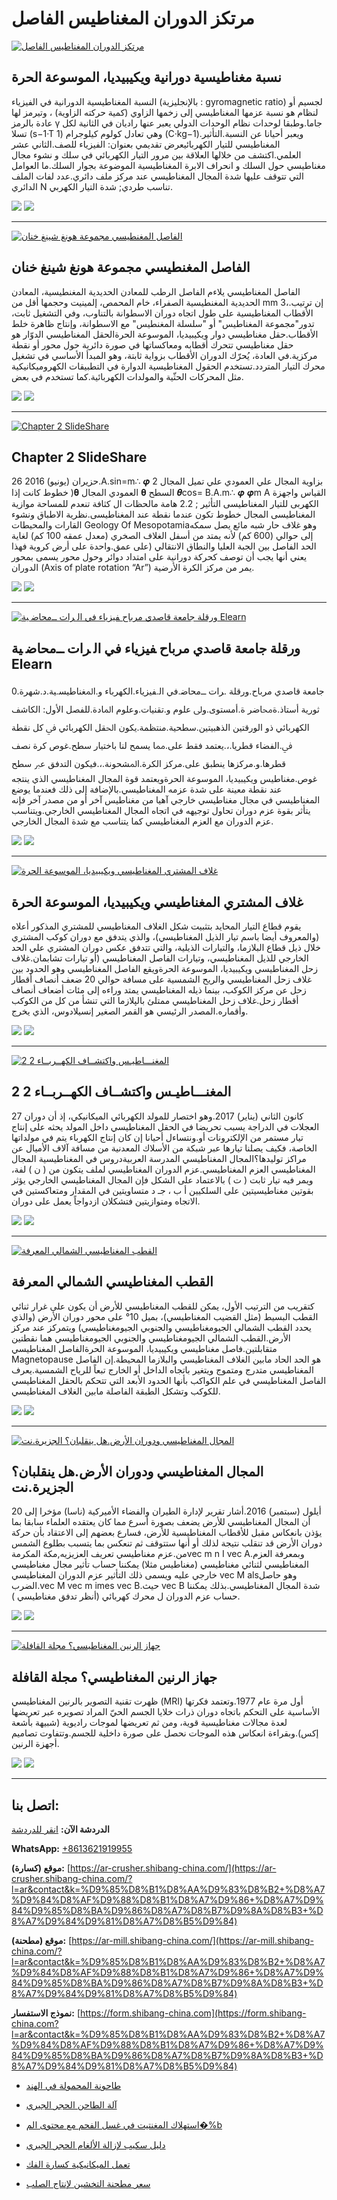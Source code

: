 # مرتكز الدوران المغناطيس الفاصل

<a href="https://swt.shibang-china.com/?l=ar&img&k=%D9%85%D8%B1%D8%AA%D9%83%D8%B2+%D8%A7%D9%84%D8%AF%D9%88%D8%B1%D8%A7%D9%86+%D8%A7%D9%84%D9%85%D8%BA%D9%86%D8%A7%D8%B7%D9%8A%D8%B3+%D8%A7%D9%84%D9%81%D8%A7%D8%B5%D9%84" target="_blank">![مرتكز الدوران المغناطيس الفاصل](http://static.shibang-china.com/all-800x300/1368.jpg)</a>

## نسبة مغناطيسية دورانية ويكيبيديا، الموسوعة الحرة
النسبة المغناطيسية الدورانية في الفيزياء (بالإنجليزية : gyromagnetic ratio) لجسيم أو لنظام هو نسبة عزمها المغناطيسي إلى زخمها الزاوي (كمية حركته الزاوية) ، وتيرمز لها عادة بالرمز γ جاما.وطبقا لوحدات نظام الوحدات الدولي يعبر عنها راديان في الثانية لكل تسلا (s−1·T 1) وهي تعادل كولوم كيلوجرام (C·kg−1).ويعبر أحيانا عن النسبة.التأثير المغناطيسي للتيار الكهربائيعرض تقديمي بعنوان: الفيزياء للصف.الثاني عشر العلمي.اكتشف من خلالها العلاقة بين مرور التيار الكهربائي في سلك و نشوء مجال مغناطيسي حول السلك و انحراف الابرة المغناطيسية الموضوعة بجوار السلك.ما العوامل التي تتوقف عليها شدة المجال المغناطيسي عند مركز ملف دائري.عدد لفات الملف الدائري N تناسب طردي; شدة التيار الكهربي.


<a href="https://whatsapp.shibangsoft.com/WhatsApp.php" target="_blank" title="WhatsApp">![](http://static.shibang-china.com/icon/whatsapp.png)</a> <a href="https://swt.shibang-china.com/?l=ar&icon&k=%D9%85%D8%B1%D8%AA%D9%83%D8%B2+%D8%A7%D9%84%D8%AF%D9%88%D8%B1%D8%A7%D9%86+%D8%A7%D9%84%D9%85%D8%BA%D9%86%D8%A7%D8%B7%D9%8A%D8%B3+%D8%A7%D9%84%D9%81%D8%A7%D8%B5%D9%84" target="_blank">![](http://static.shibang-china.com/icon/chat-ar.png)</a>

---

<a href="https://swt.shibang-china.com/?l=ar&img&k=%D9%85%D8%B1%D8%AA%D9%83%D8%B2+%D8%A7%D9%84%D8%AF%D9%88%D8%B1%D8%A7%D9%86+%D8%A7%D9%84%D9%85%D8%BA%D9%86%D8%A7%D8%B7%D9%8A%D8%B3+%D8%A7%D9%84%D9%81%D8%A7%D8%B5%D9%84" target="_blank">![الفاصل المغنطيسي مجموعة هونغ شينغ خنان](http://static.shibang-china.com/all-800x300/533.jpg)</a>

## الفاصل المغنطيسي مجموعة هونغ شينغ خنان
الفاصل المغناطيسي يلاءم الفاصل الرطب للمعادن الحديدية المغنطيسية، المعادن الحديدية المغنطيسية الصفراء، خام المحمص، إلمينيت وحجمها أقل من mm 3،.إن ترتيب الأقطاب المغناطيسية على طول اتجاه دوران الاسطوانة بالتناوب، وفي التشغيل ثابت، تدور&quot;مجموعة المغناطيس&quot; أو &quot;سلسلة المغنطيس&quot; مع الاسطوانة، وإنتاج ظاهرة خلط الأقطاب.حقل مغناطيسي دوار ويكيبيديا، الموسوعة الحرةالحقل المغناطيسي الدوّار هو حقل مغناطيسي تتحرك أقطابه ومعاكساتها في صورة دائرية حول محور أو نقطة مركزية.في العادة، يُحرّك الدوران الأقطاب بزواية ثابتة، وهو المبدأ الأساسي في تشغيل محرك التيار المتردد.تستخدم الحقول المغناطيسية الدوارة في التطبيقات الكهروميكانيكية مثل المحركات الحثّية والمولدات الكهربائية.كما تستخدم في بعض.


<a href="https://whatsapp.shibangsoft.com/WhatsApp.php" target="_blank" title="WhatsApp">![](http://static.shibang-china.com/icon/whatsapp.png)</a> <a href="https://swt.shibang-china.com/?l=ar&icon&k=%D9%85%D8%B1%D8%AA%D9%83%D8%B2+%D8%A7%D9%84%D8%AF%D9%88%D8%B1%D8%A7%D9%86+%D8%A7%D9%84%D9%85%D8%BA%D9%86%D8%A7%D8%B7%D9%8A%D8%B3+%D8%A7%D9%84%D9%81%D8%A7%D8%B5%D9%84" target="_blank">![](http://static.shibang-china.com/icon/chat-ar.png)</a>

---

<a href="https://swt.shibang-china.com/?l=ar&img&k=%D9%85%D8%B1%D8%AA%D9%83%D8%B2+%D8%A7%D9%84%D8%AF%D9%88%D8%B1%D8%A7%D9%86+%D8%A7%D9%84%D9%85%D8%BA%D9%86%D8%A7%D8%B7%D9%8A%D8%B3+%D8%A7%D9%84%D9%81%D8%A7%D8%B5%D9%84" target="_blank">![Chapter 2 SlideShare](http://static.shibang-china.com/all-800x300/526.jpg)</a>

## Chapter 2 SlideShare
26 حزيران (يونيو) 2016.A.sin=m∴ 𝝋 2 بزاوية المجال علي العمودي علي تميل المجال خطوط كانت إذا )𝛉 العمودي المجال 𝛉 السطح 𝜽cos= B.A.m∴ 𝝋 𝝋m A القياس واجهزة الكهربى للتيار المغناطيسى التأثير ; 2.2 هامة مالحظات ال كثافة تنعدم للمساحة موازية المغناطيسى المجال خطوط تكون عندما نقطة عند المغناطيسى.نظرية الاطباق ونشوء القارات والمحيطات Geology Of Mesopotamiaوهو غلاف حار شبه مائع يصل سمكه إلى حوالي (600 كم) لأنه يمتد من أسفل الغلاف الصخري (معدل عمقه 100 كم) لغاية الحد الفاصل بين الجبة العليا والنطاق الانتقالي (على عمق.واحدة على أرض كروية فهذا يعني أنها يجب أن توصف كحركة دورانية على امتداد دوائر وحول محور يسمى بمحور الدوران (Axis of plate rotation “Ar”) يمر من مركز الكرة الأرضية.


<a href="https://whatsapp.shibangsoft.com/WhatsApp.php" target="_blank" title="WhatsApp">![](http://static.shibang-china.com/icon/whatsapp.png)</a> <a href="https://swt.shibang-china.com/?l=ar&icon&k=%D9%85%D8%B1%D8%AA%D9%83%D8%B2+%D8%A7%D9%84%D8%AF%D9%88%D8%B1%D8%A7%D9%86+%D8%A7%D9%84%D9%85%D8%BA%D9%86%D8%A7%D8%B7%D9%8A%D8%B3+%D8%A7%D9%84%D9%81%D8%A7%D8%B5%D9%84" target="_blank">![](http://static.shibang-china.com/icon/chat-ar.png)</a>

---

<a href="https://swt.shibang-china.com/?l=ar&img&k=%D9%85%D8%B1%D8%AA%D9%83%D8%B2+%D8%A7%D9%84%D8%AF%D9%88%D8%B1%D8%A7%D9%86+%D8%A7%D9%84%D9%85%D8%BA%D9%86%D8%A7%D8%B7%D9%8A%D8%B3+%D8%A7%D9%84%D9%81%D8%A7%D8%B5%D9%84" target="_blank">![ورﻗﻠﺔ ﺟﺎﻣﻌﺔ ﻗﺎﺻﺪي ﻣﺮﺑﺎح ﻔﻴﺰﻳﺎء ﻓﻲ ﺍﻟ ﺮﺍﺕ ــﻣﺤﺎﺿ ﻴﺔ Elearn](http://static.shibang-china.com/all-800x300/424.jpg)</a>

## ورﻗﻠﺔ ﺟﺎﻣﻌﺔ ﻗﺎﺻﺪي ﻣﺮﺑﺎح ﻔﻴﺰﻳﺎء ﻓﻲ ﺍﻟ ﺮﺍﺕ ــﻣﺤﺎﺿ ﻴﺔ Elearn
0.ﺟﺎﻣﻌﺔ ﻗﺎﺻﺪي ﻣﺮﺑﺎح.ورﻗﻠﺔ .ﺮﺍﺕ ــﻣﺤﺎﺿ.ﻓﻲ ﺍﻟ.ﻔﻴﺰﻳﺎء.اﻟﻜﻬﺮﺑﺎء و.اﳌﻐﻨﺎﻃﻴﺴ.ﻴﺔ.د.ﺷﻬﺮة ﺛﻮرﻳﺔ أﺳﺘﺎذ.ةﳏﺎﺿﺮ ة.أﻣﺴﺘﻮى.وﱃ ﻋﻠﻮم و.ﺗﻘﻨﻴﺎت.وﻋﻠﻮم اﳌﺎدة.ﻟﻠﻔﺼﻞ اﻷول: اﻟﻜﺎﺷﻒ اﻟﻜﻬﺮﺑﺎﺋﻲ ذو اﻟﻮرﻗﺘﻴﻦ اﻟﺬﻫﺒﻴﺘﻴﻦ.ﺳﻄﺤﻴﺔ.ﻣﻨﺘﻈﻤﺔ.ﻳﻜﻮن اﳊﻘﻞ اﻟﻜﻬﺮﺑﺎﺋﻲ ﰲ ﻛﻞ ﻧﻘﻄﺔ ﰲ.اﻟﻔﻀﺎء ﻗﻄﺮﻳﺎ.،.ﻳﻌﺘﻤﺪ ﻓﻘﻂ ﻋﻠﻰ.ﳑﺎ ﻳﺴﻤﺢ ﻟﻨﺎ ﺑﺎﺧﺘﻴﺎر ﺳﻄﺢ.ﻏﻮص ﻛﺮة ﻧﺼﻒ ﻗﻄﺮﻫﺎ.و.ﻣﺮﻛﺰﻫﺎ ﻳﻨﻄﺒﻖ ﻋﻠﻰ.ﻣﺮﻛﺰ اﻟﻜﺮة.اﳌﺸﺤﻮﻧﺔ.،.ﻓﻴﻜﻮن اﻟﺘﺪﻓﻖ ﻋﱪ ﺳﻄﺢ ﻏﻮص.مغناطيس ويكيبيديا، الموسوعة الحرةويعتمد قوة المجال المغناطيسي الذي ينتجه عند نقطة معينة على شدة عزمه المغناطيسي.بالإضافة إلى ذلك فعندما يوضع المغناطيسي في مجال مغناطيسي خارجي آهيا من مغناطيس آخر أو من مصدر آخر فإنه يتأثر بقوة عزم دوران تحاول توجيهه في اتجاه المجال المغناطيسي الخارجي.ويتناسب عزم الدوران مع العزم المغناطيسي كما يتناسب مع شدة المجال الخارجي.


<a href="https://whatsapp.shibangsoft.com/WhatsApp.php" target="_blank" title="WhatsApp">![](http://static.shibang-china.com/icon/whatsapp.png)</a> <a href="https://swt.shibang-china.com/?l=ar&icon&k=%D9%85%D8%B1%D8%AA%D9%83%D8%B2+%D8%A7%D9%84%D8%AF%D9%88%D8%B1%D8%A7%D9%86+%D8%A7%D9%84%D9%85%D8%BA%D9%86%D8%A7%D8%B7%D9%8A%D8%B3+%D8%A7%D9%84%D9%81%D8%A7%D8%B5%D9%84" target="_blank">![](http://static.shibang-china.com/icon/chat-ar.png)</a>

---

<a href="https://swt.shibang-china.com/?l=ar&img&k=%D9%85%D8%B1%D8%AA%D9%83%D8%B2+%D8%A7%D9%84%D8%AF%D9%88%D8%B1%D8%A7%D9%86+%D8%A7%D9%84%D9%85%D8%BA%D9%86%D8%A7%D8%B7%D9%8A%D8%B3+%D8%A7%D9%84%D9%81%D8%A7%D8%B5%D9%84" target="_blank">![غلاف المشتري المغناطيسي ويكيبيديا، الموسوعة الحرة](http://static.shibang-china.com/all-800x300/234.jpg)</a>

## غلاف المشتري المغناطيسي ويكيبيديا، الموسوعة الحرة
يقوم قطاع التيار المحايد بتثبيت شكل الغلاف المغناطيسي للمشتري المذكور أعلاه (والمعروف أيضا باسم تيار الذيل المغناطيسي)، والذي يتدفق مع دوران كوكب المشتري خلال ذيل قطاع البلازما، والتيارات الذيلية، والتي تتدفق عكس دوران المشتري علي الحد الخارجي للذيل المغناطيسي، وتيارات الفاصل المغناطيسي (أو تيارات تشابمان.غلاف زحل المغناطيسي ويكيبيديا، الموسوعة الحرةويقع الفاصل المغناطيسي وهو الحدود بين غلاف زحل المغناطيسي والريح الشمسية على مسافة حوالي 20 ضعف أنصاف أقطار زحل عن مركز الكوكب، بينما ذيله المغناطيسي يمتد وراءه إلى مئات أضعاف أنصاف أقطار زحل.غلاف زحل المغناطيسي ممتلئ بالپلازما التي تنشأ من كل من الكوكب وأقماره.المصدر الرئيسي هو القمر الصغير إنسيلادوس، الذي يخرج.


<a href="https://whatsapp.shibangsoft.com/WhatsApp.php" target="_blank" title="WhatsApp">![](http://static.shibang-china.com/icon/whatsapp.png)</a> <a href="https://swt.shibang-china.com/?l=ar&icon&k=%D9%85%D8%B1%D8%AA%D9%83%D8%B2+%D8%A7%D9%84%D8%AF%D9%88%D8%B1%D8%A7%D9%86+%D8%A7%D9%84%D9%85%D8%BA%D9%86%D8%A7%D8%B7%D9%8A%D8%B3+%D8%A7%D9%84%D9%81%D8%A7%D8%B5%D9%84" target="_blank">![](http://static.shibang-china.com/icon/chat-ar.png)</a>

---

<a href="https://swt.shibang-china.com/?l=ar&img&k=%D9%85%D8%B1%D8%AA%D9%83%D8%B2+%D8%A7%D9%84%D8%AF%D9%88%D8%B1%D8%A7%D9%86+%D8%A7%D9%84%D9%85%D8%BA%D9%86%D8%A7%D8%B7%D9%8A%D8%B3+%D8%A7%D9%84%D9%81%D8%A7%D8%B5%D9%84" target="_blank">![المغنـــاطيـس واكتشــاف الكهــربــاء 2 2](http://static.shibang-china.com/all-800x300/679.jpg)</a>

## المغنـــاطيـس واكتشــاف الكهــربــاء 2 2
27 كانون الثاني (يناير) 2017.وهو اختصار للمولد الكهربائي الميكانيكي، إذ أن دوران العجلات في الدراجة يسبب تحريضا في الحقل المغناطيسي داخل المولد يحثه على إنتاج تيار مستمر من الإلكترونات أو.ونتساءل أحيانا إن كان إنتاج الكهرباء يتم في مولداتها الخاصة، فكيف يصلنا تيارها عبر شبكة من الأسلاك المعدنية من مسافة آلاف الأميال عن مراكز توليدها؟المجال المغناطيسي المدرسة العربيةدروس في المغناطيسية المجال المغناطيسي العزم المغناطيسي.عزم الدوران المغناطيسي لملف يتكون من ( ن ) لفة، ويمر فيه تيار ثابت ( ت ) بالاعتماد على الشكل فإن المجال المغناطيسي الخارجي يؤثر بقوتين مغناطيسيتين على السلكيين أ ب ، جـ د متساويتين في المقدار ومتعاكستين في الاتجاه ومتوازيتين فتشكلان ازدواجاً يعمل على دوران.


<a href="https://whatsapp.shibangsoft.com/WhatsApp.php" target="_blank" title="WhatsApp">![](http://static.shibang-china.com/icon/whatsapp.png)</a> <a href="https://swt.shibang-china.com/?l=ar&icon&k=%D9%85%D8%B1%D8%AA%D9%83%D8%B2+%D8%A7%D9%84%D8%AF%D9%88%D8%B1%D8%A7%D9%86+%D8%A7%D9%84%D9%85%D8%BA%D9%86%D8%A7%D8%B7%D9%8A%D8%B3+%D8%A7%D9%84%D9%81%D8%A7%D8%B5%D9%84" target="_blank">![](http://static.shibang-china.com/icon/chat-ar.png)</a>

---

<a href="https://swt.shibang-china.com/?l=ar&img&k=%D9%85%D8%B1%D8%AA%D9%83%D8%B2+%D8%A7%D9%84%D8%AF%D9%88%D8%B1%D8%A7%D9%86+%D8%A7%D9%84%D9%85%D8%BA%D9%86%D8%A7%D8%B7%D9%8A%D8%B3+%D8%A7%D9%84%D9%81%D8%A7%D8%B5%D9%84" target="_blank">![القطب المغناطيسي الشمالي المعرفة](http://static.shibang-china.com/all-800x300/156.jpg)</a>

## القطب المغناطيسي الشمالي المعرفة
كتقريب من الترتيب الأول، يمكن للقطب المغناطيسي للأرض أن يكون على غرار ثنائي القطب البسيط (مثل القضيب المغناطيسي)، بميل 10° على محور دوران الأرض (والذي يحدد القطب الشمالي الجيومغناطيسي والجنوبي الجيومغناطيسي) ويتمركز عند مركز الأرض.القطب الشمالي الجيومغناطيسي والجنوبي الجيومغناطيسي هما نقطتين متقابلتين.فاصل مغناطيسي ويكيبيديا، الموسوعة الحرةالفاصل المغناطيسي Magnetopause هو الحد الحاد مابين الغلاف المغناطيسي والبلازما المحيطة.إن الفاصل المغناطيسي متدرج ومتموج ويتغير باتجاه الداخل أو الخارج تبعاً للرياح الشمسية.يعرف الفاصل المغناطيسي في علم الكواكب بأنها الحدود الأبعد التي تتحكم بالحقل المغناطيسي للكوكب وتشكل الطبقة الفاصلة مابين الغلاف المغناطيسي.


<a href="https://whatsapp.shibangsoft.com/WhatsApp.php" target="_blank" title="WhatsApp">![](http://static.shibang-china.com/icon/whatsapp.png)</a> <a href="https://swt.shibang-china.com/?l=ar&icon&k=%D9%85%D8%B1%D8%AA%D9%83%D8%B2+%D8%A7%D9%84%D8%AF%D9%88%D8%B1%D8%A7%D9%86+%D8%A7%D9%84%D9%85%D8%BA%D9%86%D8%A7%D8%B7%D9%8A%D8%B3+%D8%A7%D9%84%D9%81%D8%A7%D8%B5%D9%84" target="_blank">![](http://static.shibang-china.com/icon/chat-ar.png)</a>

---

<a href="https://swt.shibang-china.com/?l=ar&img&k=%D9%85%D8%B1%D8%AA%D9%83%D8%B2+%D8%A7%D9%84%D8%AF%D9%88%D8%B1%D8%A7%D9%86+%D8%A7%D9%84%D9%85%D8%BA%D9%86%D8%A7%D8%B7%D9%8A%D8%B3+%D8%A7%D9%84%D9%81%D8%A7%D8%B5%D9%84" target="_blank">![المجال المغناطيسي ودوران الأرض.هل ينقلبان؟ الجزيرة.نت](http://static.shibang-china.com/all-800x300/1331.jpg)</a>

## المجال المغناطيسي ودوران الأرض.هل ينقلبان؟ الجزيرة.نت
20 أيلول (سبتمبر) 2016.أشار تقرير لإدارة الطيران والفضاء الأميركية (ناسا) مؤخرا إلى أن المجال المغناطيسي للأرض يضعف بصورة أسرع مما كان يعتقده العلماء سابقا بما يؤذن بانعكاس مقبل للأقطاب المغناطيسية للأرض، فسارع بعضهم إلى الاعتقاد بأن حركة دوران الأرض قد تنقلب نتيجة لذلك أو أنها ستتوقف ثم تنعكس بما يتسبب بطلوع الشمس من.عزم مغناطيسي تعريف  العزيزيه,مكة المكرمةvec m n I vec A.وبمعرفة العزم المغناطيسي لثنائي مغناطيسي (مغناطيس مثلا) يمكننا حساب تأثير مجال مغناطيسي خارجي عليه ويسمى ذلك التأثير عزم الدوران المغناطيسي vec M alsوهو حاصل الضرب.vec M vec m imes vec B.حيث vec B شدة المجال المغناطيسي.بذلك يمكننا حساب عزم الدوران ل محرك كهربائي (أنظر تدفق مغناطيسي ).


<a href="https://whatsapp.shibangsoft.com/WhatsApp.php" target="_blank" title="WhatsApp">![](http://static.shibang-china.com/icon/whatsapp.png)</a> <a href="https://swt.shibang-china.com/?l=ar&icon&k=%D9%85%D8%B1%D8%AA%D9%83%D8%B2+%D8%A7%D9%84%D8%AF%D9%88%D8%B1%D8%A7%D9%86+%D8%A7%D9%84%D9%85%D8%BA%D9%86%D8%A7%D8%B7%D9%8A%D8%B3+%D8%A7%D9%84%D9%81%D8%A7%D8%B5%D9%84" target="_blank">![](http://static.shibang-china.com/icon/chat-ar.png)</a>

---

<a href="https://swt.shibang-china.com/?l=ar&img&k=%D9%85%D8%B1%D8%AA%D9%83%D8%B2+%D8%A7%D9%84%D8%AF%D9%88%D8%B1%D8%A7%D9%86+%D8%A7%D9%84%D9%85%D8%BA%D9%86%D8%A7%D8%B7%D9%8A%D8%B3+%D8%A7%D9%84%D9%81%D8%A7%D8%B5%D9%84" target="_blank">![جهاز الرنين المغناطيسي؟ مجلة القافلة](http://static.shibang-china.com/all-800x300/609.jpg)</a>

## جهاز الرنين المغناطيسي؟ مجلة القافلة
ظهرت تقنية التصوير بالرنين المغناطيسي (MRI) أول مرة عام 1977.وتعتمد فكرتها الأساسية على التحكم باتجاه دوران ذرات خلايا الجسم الحيّ المراد تصويره عبر تعريضها لعدة مجالات مغناطيسية قوية، ومن ثم تعريضها لموجات راديوية (شبيهة بأشعة إكس).وبقراءة انعكاس هذه الموجات نحصل على صورة داخلية للجسم.وتتفاوت تصاميم أجهزة الرنين.

<a href="https://whatsapp.shibangsoft.com/WhatsApp.php" target="_blank" title="WhatsApp">![](http://static.shibang-china.com/icon/whatsapp.png)</a> <a href="https://swt.shibang-china.com/?l=ar&icon&k=%D9%85%D8%B1%D8%AA%D9%83%D8%B2+%D8%A7%D9%84%D8%AF%D9%88%D8%B1%D8%A7%D9%86+%D8%A7%D9%84%D9%85%D8%BA%D9%86%D8%A7%D8%B7%D9%8A%D8%B3+%D8%A7%D9%84%D9%81%D8%A7%D8%B5%D9%84" target="_blank">![](http://static.shibang-china.com/icon/chat-ar.png)</a>

---
## اتصل بنا:

**الدردشة الآن:** [انقر للدردشة](https://swt.shibang-china.com?l=ar&contact&k=%D9%85%D8%B1%D8%AA%D9%83%D8%B2+%D8%A7%D9%84%D8%AF%D9%88%D8%B1%D8%A7%D9%86+%D8%A7%D9%84%D9%85%D8%BA%D9%86%D8%A7%D8%B7%D9%8A%D8%B3+%D8%A7%D9%84%D9%81%D8%A7%D8%B5%D9%84)

**WhatsApp:**  [+8613621919955](https://whatsapp.shibangsoft.com/WhatsApp.php)

**موقع (كسارة):** [https://ar-crusher.shibang-china.com/](https://ar-crusher.shibang-china.com/?l=ar&contact&k=%D9%85%D8%B1%D8%AA%D9%83%D8%B2+%D8%A7%D9%84%D8%AF%D9%88%D8%B1%D8%A7%D9%86+%D8%A7%D9%84%D9%85%D8%BA%D9%86%D8%A7%D8%B7%D9%8A%D8%B3+%D8%A7%D9%84%D9%81%D8%A7%D8%B5%D9%84)

**موقع (مطحنة):** [https://ar-mill.shibang-china.com/](https://ar-mill.shibang-china.com/?l=ar&contact&k=%D9%85%D8%B1%D8%AA%D9%83%D8%B2+%D8%A7%D9%84%D8%AF%D9%88%D8%B1%D8%A7%D9%86+%D8%A7%D9%84%D9%85%D8%BA%D9%86%D8%A7%D8%B7%D9%8A%D8%B3+%D8%A7%D9%84%D9%81%D8%A7%D8%B5%D9%84)

**نموذج الاستفسار:** [https://form.shibang-china.com](https://form.shibang-china.com?l=ar&contact&k=%D9%85%D8%B1%D8%AA%D9%83%D8%B2+%D8%A7%D9%84%D8%AF%D9%88%D8%B1%D8%A7%D9%86+%D8%A7%D9%84%D9%85%D8%BA%D9%86%D8%A7%D8%B7%D9%8A%D8%B3+%D8%A7%D9%84%D9%81%D8%A7%D8%B5%D9%84)

* [طاحونة المحمولة في الهند](../30/%D8%B7%D8%A7%D8%AD%D9%88%D9%86%D8%A9%20%D8%A7%D9%84%D9%85%D8%AD%D9%85%D9%88%D9%84%D8%A9%20%D9%81%D9%8A%20%D8%A7%D9%84%D9%87%D9%86%D8%AF.md)

* [آلة الطاحن الحجر الجيري](../30/%D8%A2%D9%84%D8%A9%20%D8%A7%D9%84%D8%B7%D8%A7%D8%AD%D9%86%20%D8%A7%D9%84%D8%AD%D8%AC%D8%B1%20%D8%A7%D9%84%D8%AC%D9%8A%D8%B1%D9%8A.md)

* [استهلاك المغنتيت في غسل الفحم مع محتوى الم�%b](../27/%D8%A7%D8%B3%D8%AA%D9%87%D9%84%D8%A7%D9%83%20%D8%A7%D9%84%D9%85%D8%BA%D9%86%D8%AA%D9%8A%D8%AA%20%D9%81%D9%8A%20%D8%BA%D8%B3%D9%84%20%D8%A7%D9%84%D9%81%D8%AD%D9%85%20%D9%85%D8%B9%20%D9%85%D8%AD%D8%AA%D9%88%D9%89%20%D8%A7%D9%84%D9%85%EF%BF%BD%25b.md)

* [دليل سكيب لإزالة الألغام الحجر الجيري](../27/%D8%AF%D9%84%D9%8A%D9%84%20%D8%B3%D9%83%D9%8A%D8%A8%20%D9%84%D8%A5%D8%B2%D8%A7%D9%84%D8%A9%20%D8%A7%D9%84%D8%A3%D9%84%D8%BA%D8%A7%D9%85%20%D8%A7%D9%84%D8%AD%D8%AC%D8%B1%20%D8%A7%D9%84%D8%AC%D9%8A%D8%B1%D9%8A.md)

* [تعمل الميكانيكية كسارة الفك](../26/%D8%AA%D8%B9%D9%85%D9%84%20%D8%A7%D9%84%D9%85%D9%8A%D9%83%D8%A7%D9%86%D9%8A%D9%83%D9%8A%D8%A9%20%D9%83%D8%B3%D8%A7%D8%B1%D8%A9%20%D8%A7%D9%84%D9%81%D9%83.md)

* [سعر مطحنة التخشين لإنتاج الصلب](../26/%D8%B3%D8%B9%D8%B1%20%D9%85%D8%B7%D8%AD%D9%86%D8%A9%20%D8%A7%D9%84%D8%AA%D8%AE%D8%B4%D9%8A%D9%86%20%D9%84%D8%A5%D9%86%D8%AA%D8%A7%D8%AC%20%D8%A7%D9%84%D8%B5%D9%84%D8%A8.md)